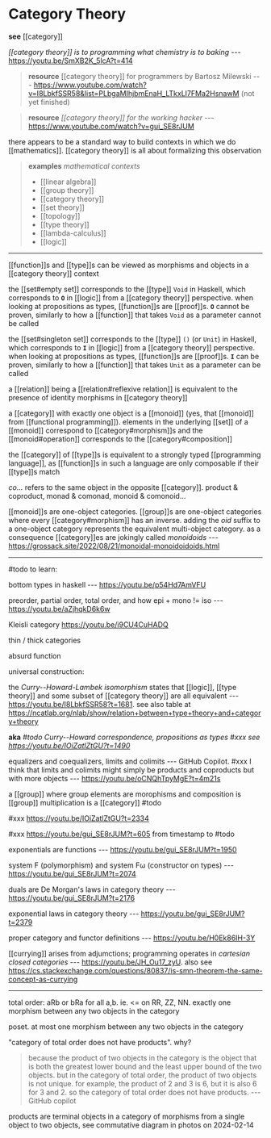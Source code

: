 # Category Theory

**see** [[category]]

_[[category theory]] is to programming what chemistry is to baking_ --- <https://youtu.be/SmXB2K_5lcA?t=414>

> **resource** [[category theory]] for programmers by Bartosz Milewski --- <https://www.youtube.com/watch?v=I8LbkfSSR58&list=PLbgaMIhjbmEnaH_LTkxLI7FMa2HsnawM> (not yet finished)

> **resource** _[[category theory]] for the working hacker_ --- <https://www.youtube.com/watch?v=gui_SE8rJUM>

there appears to be a standard way to build contexts in which we do [[mathematics]]. [[category theory]] is all about formalizing this observation

> **examples** _mathematical contexts_
>
> - [[linear algebra]]
> - [[group theory]]
> - [[category theory]]
> - [[set theory]]
> - [[topology]]
> - [[type theory]]
> - [[lambda-calculus]]
> - [[logic]]

---

[[function]]s and [[type]]s can be viewed as morphisms and objects in a [[category theory]] context

the [[set#empty set]] corresponds to the [[type]] `Void` in Haskell, which corresponds to **`O`** in [[logic]] from a [[category theory]] perspective. when looking at propositions as types, [[function]]s are [[proof]]s. **`O`** cannot be proven, similarly to how a [[function]] that takes `Void` as a parameter cannot be called

the [[set#singleton set]] corresponds to the [[type]] `()` (or `Unit`) in Haskell, which corresponds to **`I`** in [[logic]] from a [[category theory]] perspective. when looking at propositions as types, [[function]]s are [[proof]]s. **`I`** can be proven, similarly to how a [[function]] that takes `Unit` as a parameter can be called

a [[relation]] being a [[relation#reflexive relation]] is equivalent to the presence of identity morphisms in [[category theory]]

a [[category]] with exactly one object is a [[monoid]] (yes, that [[monoid]] from [[functional programming]]). elements in the underlying [[set]] of a [[monoid]] correspond to [[category#morphism]]s and the [[monoid#operation]] corresponds to the [[category#composition]]

the [[category]] of [[type]]s is equivalent to a strongly typed [[programming language]], as [[function]]s in such a language are only composable if their [[type]]s match

_co..._ refers to the same object in the opposite [[category]]. product & coproduct, monad & comonad, monoid & comonoid...

[[monoid]]s are one-object categories. [[group]]s are one-object categories where every [[category#morphism]] has an inverse. adding the _oid_ suffix to a one-object category represents the equivalent multi-object category. as a consequence [[category]]es are jokingly called _monoidoids_ --- <https://grossack.site/2022/08/21/monoidal-monoidoidoids.html>

---

#todo to learn:

bottom types in haskell --- <https://youtu.be/p54Hd7AmVFU>

preorder, partial order, total order, and how epi + mono != iso --- <https://youtu.be/aZjhqkD6k6w>

Kleisli category <https://youtu.be/i9CU4CuHADQ>

thin / thick categories

absurd function

universal construction:

the _Curry--Howard-Lambek isomorphism_ states that [[logic]], [[type theory]] and some subset of [[category theory]] are all equivalent --- <https://youtu.be/I8LbkfSSR58?t=1681>. see also table at <https://ncatlab.org/nlab/show/relation+between+type+theory+and+category+theory>

**aka** _#todo Curry--Howard correspondence, propositions as types #xxx see <https://youtu.be/IOiZatlZtGU?t=1490>_

equalizers and coequalizers, limits and colimits --- GitHub Copilot. #xxx I think that limits and colimits might simply be products and coproducts but with more objects --- <https://youtu.be/oCNQhTpyMgE?t=4m21s>

a [[group]] where group elements are morophisms and composition is [[group]] multiplication is a [[category]] #todo

#xxx <https://youtu.be/IOiZatlZtGU?t=2334>

#xxx <https://youtu.be/gui_SE8rJUM?t=605> from timestamp to #todo

exponentials are functions --- <https://youtu.be/gui_SE8rJUM?t=1950>

system F (polymorphism) and system Fω (constructor on types) --- <https://youtu.be/gui_SE8rJUM?t=2074>

duals are De Morgan's laws in category theory --- <https://youtu.be/gui_SE8rJUM?t=2176>

exponential laws in category theory --- <https://youtu.be/gui_SE8rJUM?t=2379>

proper category and functor definitions --- <https://youtu.be/H0Ek86IH-3Y>

[[currying]] arises from adjumctions; programming operates in _cartesian closed categories_ --- <https://youtu.be/JH_Ou17_zyU>. also see <https://cs.stackexchange.com/questions/80837/is-smn-theorem-the-same-concept-as-currying>

---

total order: aRb or bRa for all a,b. ie. <= on RR, ZZ, NN. exactly one morphism between any two objects in the category

poset. at most one morphism between any two objects in the category

"category of total order does not have products". why?

> because the product of two objects in the category is the object that is both the greatest lower bound and the least upper bound of the two objects. but in the category of total order, the product of two objects is not unique. for example, the product of 2 and 3 is 6, but it is also 6 for 3 and 2. so the category of total order does not have products. --- GitHub copilot

products are terminal objects in a category of morphisms from a single object to two objects, see commutative diagram in photos on 2024-02-14
